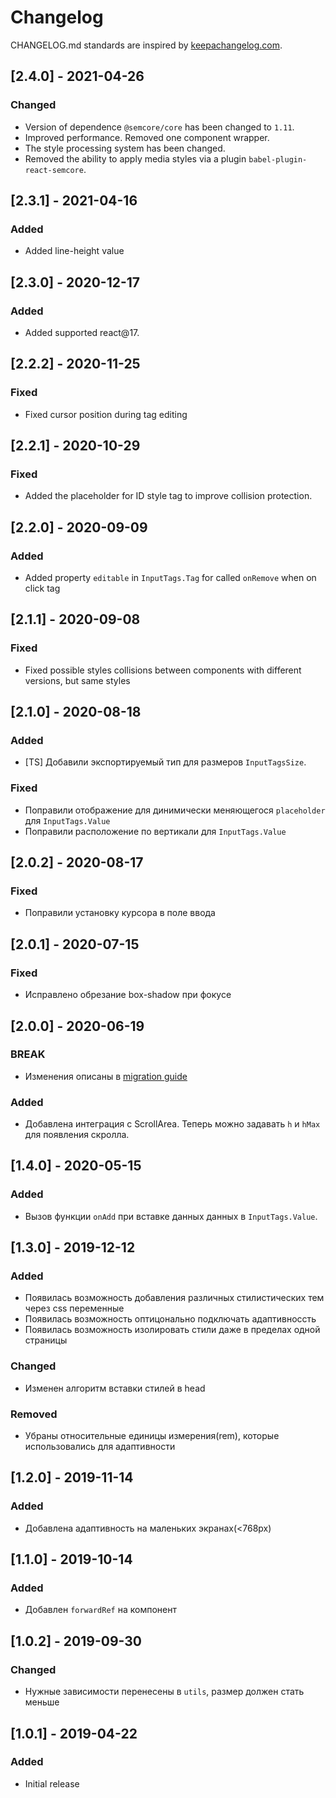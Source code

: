 # Changelog

CHANGELOG.md standards are inspired by [keepachangelog.com](https://keepachangelog.com/en/1.0.0/).

## [2.4.0] - 2021-04-26

### Changed

- Version of dependence `@semcore/core` has been changed to `1.11`.
- Improved performance. Removed one component wrapper.
- The style processing system has been changed.
- Removed the ability to apply media styles via a plugin `babel-plugin-react-semcore`.

## [2.3.1] - 2021-04-16

### Added

- Added line-height value

## [2.3.0] - 2020-12-17

### Added

- Added supported react@17.

## [2.2.2] - 2020-11-25

### Fixed

- Fixed cursor position during tag editing

## [2.2.1] - 2020-10-29

### Fixed

- Added the placeholder for ID style tag to improve collision protection.

## [2.2.0] - 2020-09-09

### Added

- Added property `editable` in `InputTags.Tag` for called `onRemove` when on click tag

## [2.1.1] - 2020-09-08

### Fixed

- Fixed possible styles collisions between components with different versions, but same styles

## [2.1.0] - 2020-08-18

### Added

- [TS] Добавили экспортируемый тип для размеров `InputTagsSize`.

### Fixed

- Поправили отображение для динимически меняющегося `placeholder` для `InputTags.Value`
- Поправили расположение по вертикали для `InputTags.Value`

## [2.0.2] - 2020-08-17

### Fixed

- Поправили установку курсора в поле ввода

## [2.0.1] - 2020-07-15

### Fixed

- Исправлено обрезание box-shadow при фокусе

## [2.0.0] - 2020-06-19

### BREAK

- Изменения описаны в [migration guide](/internal/migration-guide)

### Added

- Добавлена интеграция с ScrollArea. Теперь можно задавать `h` и `hMax` для появления скролла.

## [1.4.0] - 2020-05-15

### Added

- Вызов функции `onAdd` при вставке данных данных в `InputTags.Value`.

## [1.3.0] - 2019-12-12

### Added

- Появилась возможность добавления различных стилистических тем через css переменные
- Появилась возможность оптицонально подключать адаптивноссть
- Появилась возможность изолировать стили даже в пределах одной страницы

### Changed

- Изменен алгоритм вставки стилей в head

### Removed

- Убраны относительные единицы измерения(rem), которые использовались для адаптивности

## [1.2.0] - 2019-11-14

### Added

- Добавлена адаптивность на маленьких экранах(<768px)

## [1.1.0] - 2019-10-14

### Added

- Добавлен `forwardRef` на компонент

## [1.0.2] - 2019-09-30

### Changed

- Нужные зависимости перенесены в `utils`, размер должен стать меньше

## [1.0.1] - 2019-04-22

### Added

- Initial release

